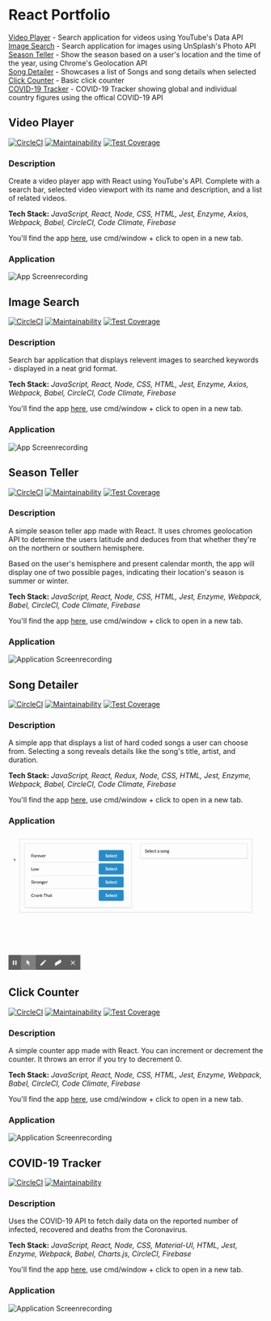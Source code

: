 # React Portfolio

[Video Player](#video-player) - Search application for videos using YouTube's Data API <br>
[Image Search](#image-search) - Search application for images using UnSplash's Photo API <br>
[Season Teller](#season-teller) - Show the season based on a user's location and the time of the year, using Chrome's Geolocation API <br>
[Song Detailer](#song-detailer) - Showcases a list of Songs and song details when selected <br>
[Click Counter](#click-counter) - Basic click counter <br>
[COVID-19 Tracker](#covid-19-tracker) - COVID-19 Tracker showing global and individual country figures using the offical COVID-19 API <br> 


## <a name="video-player">Video Player</a>

[![CircleCI](https://circleci.com/gh/BenSheridanEdwards/Video_Player_React.svg?style=svg)](https://circleci.com/gh/BenSheridanEdwards/Video_Player_React)
[![Maintainability](https://api.codeclimate.com/v1/badges/4a8e0904f2d65896aa53/maintainability)](https://codeclimate.com/github/BenSheridanEdwards/Video_Player_React/maintainability)
[![Test Coverage](https://api.codeclimate.com/v1/badges/4a8e0904f2d65896aa53/test_coverage)](https://codeclimate.com/github/BenSheridanEdwards/Video_Player_React/test_coverage)

### Description

Create a video player app with React using YouTube's API. Complete with a search bar, selected video viewport with its name and description, and a list of related videos.

**Tech Stack:** *JavaScript, React, Node, CSS, HTML, Jest, Enzyme, Axios, Webpack, Babel, CircleCI, Code Climate, Firebase*

You'll find the app [here](https://video-player-react-273018.web.app/), use cmd/window + click to open in a new tab.

### Application

![App Screenrecording](https://github.com/BenSheridanEdwards/Video_Player_React/blob/master/images/Application_Showcase/Gifs/VideoPlayer-React-Application-Large.gif)

## <a name="image-search">Image Search</a>

[![CircleCI](https://circleci.com/gh/BenSheridanEdwards/Image_Search_React.svg?style=svg)](https://circleci.com/gh/BenSheridanEdwards/Image_Search_React)
[![Maintainability](https://api.codeclimate.com/v1/badges/b9693bc778487be5ee6e/maintainability)](https://codeclimate.com/github/BenSheridanEdwards/Image_Search_React/maintainability)
[![Test Coverage](https://api.codeclimate.com/v1/badges/b9693bc778487be5ee6e/test_coverage)](https://codeclimate.com/github/BenSheridanEdwards/Image_Search_React/test_coverage)

### Description

Search bar application that displays relevent images to searched keywords - displayed in a neat grid format.

**Tech Stack:** *JavaScript, React, Node, CSS, HTML, Jest, Enzyme, Axios, Webpack, Babel, CircleCI, Code Climate, Firebase*

You'll find the app [here](https://image-search-react.web.app/), use cmd/window + click to open in a new tab.

### Application

![App Screenrecording](https://github.com/BenSheridanEdwards/Image_Search_React/blob/master/media/ImageSearch-AppShowcase.gif)

## <a name="season-teller">Season Teller</a>

[![CircleCI](https://circleci.com/gh/BenSheridanEdwards/Season_Teller_React.svg?style=svg)](https://circleci.com/gh/BenSheridanEdwards/Season_Teller_React) 
[![Maintainability](https://api.codeclimate.com/v1/badges/ab6fc16585a960fdfadb/maintainability)](https://codeclimate.com/github/BenSheridanEdwards/Season_Teller_React/maintainability) 
[![Test Coverage](https://api.codeclimate.com/v1/badges/ab6fc16585a960fdfadb/test_coverage)](https://codeclimate.com/github/BenSheridanEdwards/Season_Teller_React/test_coverage)

### Description

A simple season teller app made with React. It uses chromes geolocation API to determine the users latitude and deduces from that whether they're on the northern or southern hemisphere. 

Based on the user's hemisphere and present calendar month, the app will display one of two possible pages, indicating their location's season is summer or winter.

**Tech Stack:** *JavaScript, React, Node, CSS, HTML, Jest, Enzyme, Webpack, Babel, CircleCI, Code Climate, Firebase*

You'll find the app [here](https://season-teller-react.web.app/), use cmd/window + click to open in a new tab.

### Application

![Application Screenrecording](https://github.com/BenSheridanEdwards/Season_Teller_React/blob/master/media/SeasonTeller-AppShowcase.gif)

## <a name="song-detailer">Song Detailer</a>

[![CircleCI](https://circleci.com/gh/BenSheridanEdwards/Song_Detailer_React.svg?style=svg)](https://circleci.com/gh/BenSheridanEdwards/Song_Detailer_React)
[![Maintainability](https://api.codeclimate.com/v1/badges/927be19b769a8cc8fa03/maintainability)](https://codeclimate.com/github/BenSheridanEdwards/Song_Detailer_React/maintainability)
[![Test Coverage](https://api.codeclimate.com/v1/badges/927be19b769a8cc8fa03/test_coverage)](https://codeclimate.com/github/BenSheridanEdwards/Song_Detailer_React/test_coverage)

### Description

A simple app that displays a list of hard coded songs a user can choose from. Selecting a song reveals details like the song's title, artist, and duration. 

**Tech Stack:** *JavaScript, React, Redux, Node, CSS, HTML, Jest, Enzyme, Webpack, Babel, CircleCI, Code Climate, Firebase*

You'll find the app [here](https://song-detailer-react.web.app/), use cmd/window + click to open in a new tab.

### Application

![App Screenrecording](https://github.com/BenSheridanEdwards/Song_Detailer_React/blob/master/media/Showcase/SongDetailer-AppShowcase.gif)

## <a name="click-counter">Click Counter</a>

[![CircleCI](https://circleci.com/gh/BenSheridanEdwards/Click_Counter_React.svg?style=svg)](https://circleci.com/gh/BenSheridanEdwards/Click_Counter_React)
[![Maintainability](https://api.codeclimate.com/v1/badges/32d8f217be4f246461fa/maintainability)](https://codeclimate.com/github/BenSheridanEdwards/Click_Counter_React/maintainability)
[![Test Coverage](https://api.codeclimate.com/v1/badges/32d8f217be4f246461fa/test_coverage)](https://codeclimate.com/github/BenSheridanEdwards/Click_Counter_React/test_coverage)

### Description

A simple counter app made with React. You can increment or decrement the counter. It throws an error if you try to decrement 0.

**Tech Stack:** *JavaScript, React, Node, CSS, HTML, Jest, Enzyme, Webpack, Babel, CircleCI, Code Climate, Firebase*

You'll find the app [here](https://click-counter-react.web.app/), use cmd/window + click to open in a new tab.

### Application

![Application Screenrecording](https://github.com/BenSheridanEdwards/Click_Counter_React/blob/master/media/ClickCounter-AppShowcaseGif.gif)


## <a name="covid-19-tracker">COVID-19 Tracker</a>

[![CircleCI](https://circleci.com/gh/BenSheridanEdwards/COVID-19_Tracker_React.svg?style=svg)](https://circleci.com/gh/BenSheridanEdwards/COVID-19_Tracker_React)
[![Maintainability](https://api.codeclimate.com/v1/badges/bbd52586d925b63f9ea2/maintainability)](https://codeclimate.com/github/BenSheridanEdwards/COVID-19_Tracker_React/maintainability)

### Description

Uses the COVID-19 API to fetch daily data on the reported number of infected, recovered and deaths from the Coronavirus. 

**Tech Stack:** *JavaScript, React, Node, CSS, Material-UI, HTML, Jest, Enzyme, Webpack, Babel, Charts.js, CircleCI, Firebase*

You'll find the app [here](https://covid-19-tracker-react.web.app/), use cmd/window + click to open in a new tab.

### Application

![Application Screenrecording](https://github.com/BenSheridanEdwards/COVID-19_Tracker_React/blob/master/src/images/AppShowcase-COVID-19-Tracker.gif)
